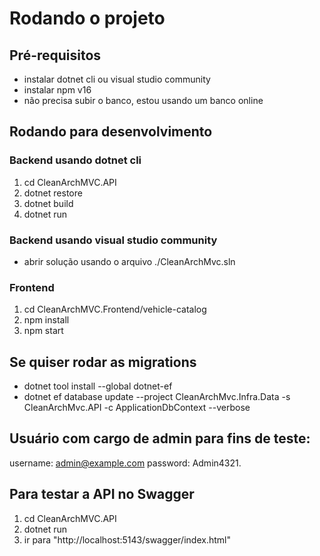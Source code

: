 # Rodando o projeto
## Pré-requisitos
- instalar dotnet cli ou visual studio community
- instalar npm v16
- não precisa subir o banco, estou usando um banco online

## Rodando para desenvolvimento
### Backend usando dotnet cli
1. cd CleanArchMVC.API
2. dotnet restore
3. dotnet build
4. dotnet run

### Backend usando visual studio community
- abrir solução usando o arquivo ./CleanArchMvc.sln

### Frontend
1. cd CleanArchMVC.Frontend/vehicle-catalog
2. npm install
3. npm start


## Se quiser rodar as migrations
- dotnet tool install --global dotnet-ef
- dotnet ef database update --project CleanArchMvc.Infra.Data -s CleanArchMvc.API -c ApplicationDbContext --verbose

## Usuário com cargo de admin para fins de teste: 

username: admin@example.com
password: Admin4321.

## Para testar a API no Swagger 
1. cd CleanArchMVC.API
2. dotnet run
3. ir para "http://localhost:5143/swagger/index.html" 